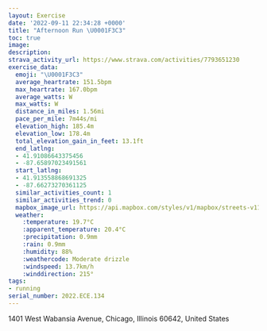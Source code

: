 ```yaml
---
layout: Exercise
date: '2022-09-11 22:34:28 +0000'
title: "Afternoon Run \U0001F3C3"
toc: true
image:
description:
strava_activity_url: https://www.strava.com/activities/7793651230
exercise_data:
  emoji: "\U0001F3C3"
  average_heartrate: 151.5bpm
  max_heartrate: 167.0bpm
  average_watts: W
  max_watts: W
  distance_in_miles: 1.56mi
  pace_per_mile: 7m44s/mi
  elevation_high: 185.4m
  elevation_low: 178.4m
  total_elevation_gain_in_feet: 13.1ft
  end_latlng:
  - 41.91086643375456
  - -87.65897023491561
  start_latlng:
  - 41.913558868691325
  - -87.66273270361125
  similar_activities_count: 1
  similar_activities_trend: 0
  mapbox_image_url: https://api.mapbox.com/styles/v1/mapbox/streets-v11/static/path-5+787af2-1.0(o~x~Fvl%60vONIJM),pin-s-s+e5b22e(-87.66172,41.91224),pin-s-f+89ae00(-87.6616,41.9121)/auto/800x800?access_token=pk.eyJ1Ijoiam9zaGJlY2ttYW4iLCJhIjoiY205eWR2aDd1MWZ6djJrbXc4a3M0bWZleiJ9.XiG9OWkNcZk2QzjJbxLB4A
  weather:
    :temperature: 19.7°C
    :apparent_temperature: 20.4°C
    :precipitation: 0.9mm
    :rain: 0.9mm
    :humidity: 88%
    :weathercode: Moderate drizzle
    :windspeed: 13.7km/h
    :winddirection: 215°
tags:
- running
serial_number: 2022.ECE.134
---
```

1401 West Wabansia Avenue, Chicago, Illinois 60642, United States
